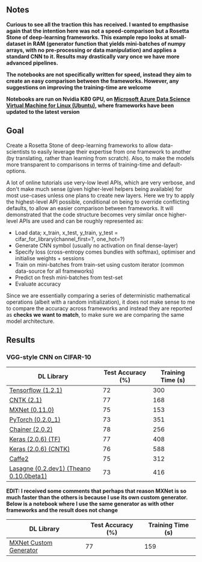 ## Notes

**Curious to see all the traction this has received. I wanted to empthasise again that the intention here was not a speed-comparison but a Rosetta Stone of deep-learning frameworks. This example repo looks at small-dataset in RAM (generator function that yields mini-batches of numpy arrays, with no pre-processing or data manipulation) and applies a standard CNN to it. Results may drastically vary once we have more advanced pipelines.**

**The notebooks are not specifically written for speed, instead they aim to create an easy comparison between the frameworks. However, any suggestions on improving the training-time are welcome**

**Notebooks are run on Nvidia K80 GPU, on [Microsoft Azure Data Science Virtual Machine for Linux (Ubuntu)](https://azuremarketplace.microsoft.com/en-us/marketplace/apps/microsoft-ads.linux-data-science-vm-ubuntu?tab=Overview), where frameworks have been updated to the latest version**

## Goal

Create a Rosetta Stone of deep-learning frameworks to allow data-scientists to easily leverage their expertise from one framework to another (by translating, rather than learning from scratch). Also, to make the models more transparent to comparisons in terms of training-time and default-options.

A lot of online tutorials use very-low level APIs, which are very verbose, and don't make much sense (given higher-level helpers being available) for most use-cases unless one plans to create new layers. Here we try to apply the highest-level API possible, conditional on being to override conflicting defaults, to allow an easier comparison between frameworks. It will demonstrated that the code structure becomes very similar once higher-level APIs are used and can be roughly represented as:

- Load data; x_train, x_test, y_train, y_test = cifar_for_library(channel_first=?, one_hot=?)
- Generate CNN symbol (usually no activation on final dense-layer)
- Specify loss (cross-entropy comes bundles with softmax), optimiser and initialise weights + sessions
- Train on mini-batches from train-set using custom iterator (common data-source for all frameworks)
- Predict on fresh mini-batches from test-set
- Evaluate accuracy

Since we are essentially comparing a series of deterministic mathematical operations (albeit with a random initialization), it does not make sense to me to compare the accuracy across frameworks and instead they are reported as **checks we want to match**, to make sure we are comparing the same model architecture. 

## Results

### VGG-style CNN on CIFAR-10

| DL Library                               | Test Accuracy (%) | Training Time (s) |
| ---------------------------------------- | ----------------- | ----------------- |
| [Tensorflow (1.2.1)](Tensorflow_CIFAR.ipynb) | 72                | 300               |
| [CNTK (2.1)](CNTK_CIFAR.ipynb)           | 77                | 168               |
| [MXNet (0.11.0)](MXNet_CIFAR.ipynb)      | 75                | 153               |
| [PyTorch (0.2.0_1)](PyTorch_CIFAR.ipynb) | 73                | 351               |
| [Chainer (2.0.2)](Chainer_CIFAR.ipynb)   | 78                | 256               |
| [Keras (2.0.6) (TF)](Keras_TF_CIFAR.ipynb) | 77                | 408               |
| [Keras (2.0.6) (CNTK)](Keras_CNTK_CIFAR.ipynb) | 76                | 588               |
| [Caffe2](Caffe2_CIFAR.ipynb)             | 75                | 312               |
| [Lasagne (0.2.dev1) (Theano 0.10.0beta1) ](Theano_Lasagne_CIFAR.ipynb)             | 73                | 416               |

**EDIT: I received some comments that perhaps that reason MXNet is so much faster than the others is because I use its own custom generator. Below is a notebook where I use the same generator as with other frameworks and the result does not change**

| DL Library                               | Test Accuracy (%) | Training Time (s) |
| ---------------------------------------- | ----------------- | ----------------- |
| [MXNet Custom Generator](MXNet_CIFAR_CustomG.ipynb)      | 77                | 159               |
